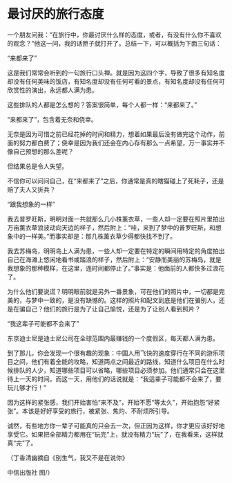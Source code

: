 # 最讨厌的旅行态度

一个朋友问我：“在旅行中，你最讨厌什么样的态度，或者，有没有什么你不喜欢的观念？”他这一问，我的话匣子就打开了。总结一下，可以概括为下面三句话： 

“来都来了” 

这是我们常常会听到的一句旅行口头禅。就是因为这四个字，导致了很多有知名度却没有任何美味的饭店，有知名度却没有任何可看的景点，有知名度却没有任何可欣赏性的演出，永远都人满为患。 

这些排队的人都是怎么想的？答案很简单，每个人都一样：“来都来了。” 

“来都来了”，包含着无奈和侥幸。 

无奈是因为可惜之前已经花掉的时间和精力，想着如果最后没有做完这个动作，前面的努力都白费了；侥幸是因为我们还会在内心存有那么一点希望，万一事实并不像自己预想的那么差呢？ 

但结果总是令人失望。 

不信你可以问问自己，在“来都来了”之后，你通常是真的瞎猫碰上了死耗子，还是赔了夫人又折兵？ 

“跟我想象的一样” 

我去普罗旺斯，明明对面一共就那么几小株薰衣草，一些人却一定要在照片里拍出万亩薰衣草浪波动向天边的样子，然后附上：“哇，来到了梦中的普罗旺斯，和想象中的一样美。”而事实却是：那几株薰衣草少得都快找不到了。 

我去苏梅岛，明明岛上人满为患，一些人却一定要在特定的瞬间用特定的角度拍出自己在海滩上悠闲地看书或踏浪的样子，然后附上：“安静而美丽的苏梅岛，就是我想象的那种模样，在这里，连时间都停止了。”事实是：他面前的人都快多过浪花了。 

为什么他们要说谎？明明眼前就是另外一番景象，可在他们的照片中，一切都是完美的，与梦中一致的，是没有缺憾的。这样的照片和配文到底是他们在骗别人，还是在骗自己？他们的旅行是为了让自己愉悦，还是为了让别人看到照片？ 

“我这辈子可能都不会来了” 

东京迪士尼是迪士尼公司在全球范围内最赚钱的一个度假区，每天都人满为患。 

到了那儿，你会发现一个很有趣的现象：中国人用飞快的速度穿行在不同的游乐项目之间，他们有着全能的攻略，知道两点之间最近的路线，知道什么项目在什么时候排队的人少，知道哪些项目可以省略，哪些项目必须参加。他们通常只会在这里待上一天的时间，而这一天，用他们的话说就是：“我這辈子可能都不会来了，要玩儿够才行！” 

因为这样的紧张感，我们开始害怕“来不及”，开始不愿“等太久”，开始抱怨“好紧张”。本该是好好享受的旅行，被紧张、焦灼、不耐烦所引导。 

诚然，有些地方你一辈子可能真的只会去一次，但正因为这样，你才更应该好好地享受它。如果把全部精力都用在“玩完”上，就没有精力“玩”了，在我看来，这样就真“完”了。 

（丁香清幽摘自《别生气，我又不是在说你》 

中信出版社 图/）